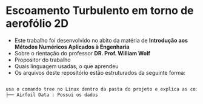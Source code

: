 # Escoamento Turbulento em torno de aerofólio 2D

* Este trabalho foi desenvolvido no abito da matéria de **Introdução aos Métodos Numéricos Aplicados à Engenharia**
* Sobre o rientação do professor **DR. Prof. William Wolf** 
* Propositor do trabalho 
* Quais linguagem usadas, o que aprendeu
* Os arquivos deste repositório estão estruturados da seguinte forma: 
```bash

usa o comando tree no Linux dentro da pasta do projeto e explica as coisas, tipo isso
├── Airfoil Data : Possui os dados
```


